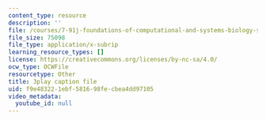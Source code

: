 ```yaml
---
content_type: resource
description: ''
file: /courses/7-91j-foundations-of-computational-and-systems-biology-spring-2014/f9e483221ebf581698fecbea4dd97105_uD4-fOWeXAY.vtt
file_size: 75098
file_type: application/x-subrip
learning_resource_types: []
license: https://creativecommons.org/licenses/by-nc-sa/4.0/
ocw_type: OCWFile
resourcetype: Other
title: 3play caption file
uid: f9e48322-1ebf-5816-98fe-cbea4dd97105
video_metadata:
  youtube_id: null
---
```

